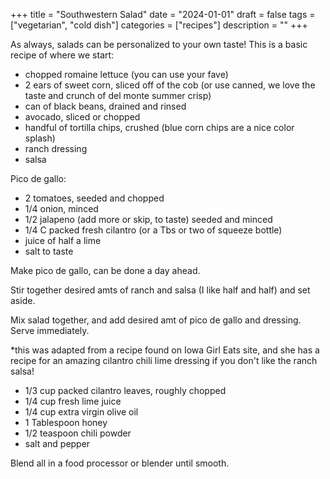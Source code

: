﻿+++
title = "Southwestern Salad"
date = "2024-01-01"
draft = false
tags = ["vegetarian", "cold dish"]
categories = ["recipes"]
description = ""
+++

As always, salads can be personalized to your own taste! This is a basic recipe of where we start:

* chopped romaine lettuce (you can use your fave)
* 2 ears of sweet corn, sliced off of the cob (or use canned, we love the taste and crunch of del monte summer crisp)
* can of black beans, drained and rinsed
* avocado, sliced or chopped
* handful of tortilla chips, crushed (blue corn chips are a nice color splash)
* ranch dressing
* salsa

Pico de gallo:

* 2 tomatoes, seeded and chopped
* 1/4 onion, minced
* 1/2 jalapeno (add more or skip, to taste) seeded and minced
* 1/4 C packed fresh cilantro (or a Tbs or two of squeeze bottle)
* juice of half a lime
* salt to taste

Make pico de gallo, can be done a day ahead.

Stir together desired amts of ranch and salsa (I like half and half) and set aside.

Mix salad together, and add desired amt of pico de gallo and dressing. Serve immediately.

\*this was adapted from a recipe found on Iowa Girl Eats site, and she has a recipe for an amazing cilantro chili lime dressing if you don't like the ranch salsa! 

* 1/3 cup packed cilantro leaves, roughly chopped
* 1/4 cup fresh lime juice
* 1/4 cup extra virgin olive oil
* 1 Tablespoon honey
* 1/2 teaspoon chili powder
* salt and pepper

Blend all in a food processor or blender until smooth.
